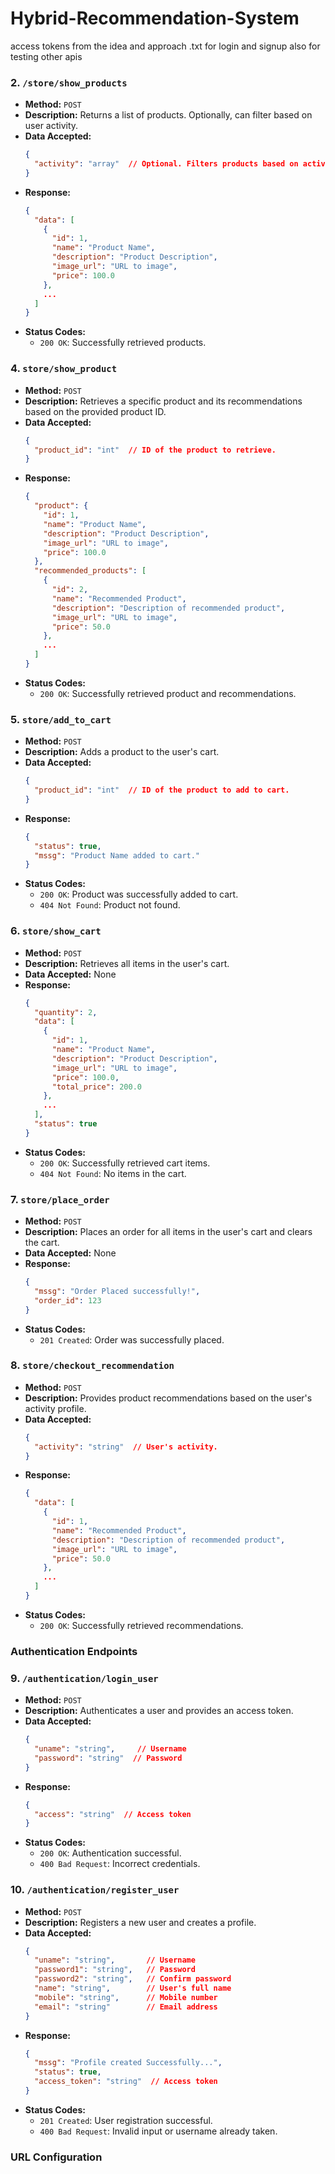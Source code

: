 # Hybrid-Recommendation-System

access tokens from the idea and approach .txt for login and signup also for testing other apis 

### 2. **`/store/show_products`**

- **Method:** `POST`
- **Description:** Returns a list of products. Optionally, can filter based on user activity.
- **Data Accepted:**
  ```json
  {
    "activity": "array"  // Optional. Filters products based on activity. should be array of integers keep it a queue with len =5
  }
  ```
- **Response:**
  ```json
  {
    "data": [
      {
        "id": 1,
        "name": "Product Name",
        "description": "Product Description",
        "image_url": "URL to image",
        "price": 100.0
      },
      ...
    ]
  }
  ```
- **Status Codes:**
  - `200 OK`: Successfully retrieved products.


### 4. **`store/show_product`**

- **Method:** `POST`
- **Description:** Retrieves a specific product and its recommendations based on the provided product ID.
- **Data Accepted:**
  ```json
  {
    "product_id": "int"  // ID of the product to retrieve.
  }
  ```
- **Response:**
  ```json
  {
    "product": {
      "id": 1,
      "name": "Product Name",
      "description": "Product Description",
      "image_url": "URL to image",
      "price": 100.0
    },
    "recommended_products": [
      {
        "id": 2,
        "name": "Recommended Product",
        "description": "Description of recommended product",
        "image_url": "URL to image",
        "price": 50.0
      },
      ...
    ]
  }
  ```
- **Status Codes:**
  - `200 OK`: Successfully retrieved product and recommendations.

### 5. **`store/add_to_cart`**

- **Method:** `POST`
- **Description:** Adds a product to the user's cart.
- **Data Accepted:**
  ```json
  {
    "product_id": "int"  // ID of the product to add to cart.
  }
  ```
- **Response:**
  ```json
  {
    "status": true,
    "mssg": "Product Name added to cart."
  }
  ```
- **Status Codes:**
  - `200 OK`: Product was successfully added to cart.
  - `404 Not Found`: Product not found.

### 6. **`store/show_cart`**

- **Method:** `POST`
- **Description:** Retrieves all items in the user's cart.
- **Data Accepted:** None
- **Response:**
  ```json
  {
    "quantity": 2,
    "data": [
      {
        "id": 1,
        "name": "Product Name",
        "description": "Product Description",
        "image_url": "URL to image",
        "price": 100.0,
        "total_price": 200.0
      },
      ...
    ],
    "status": true
  }
  ```
- **Status Codes:**
  - `200 OK`: Successfully retrieved cart items.
  - `404 Not Found`: No items in the cart.

### 7. **`store/place_order`**

- **Method:** `POST`
- **Description:** Places an order for all items in the user's cart and clears the cart.
- **Data Accepted:** None
- **Response:**
  ```json
  {
    "mssg": "Order Placed successfully!",
    "order_id": 123
  }
  ```
- **Status Codes:**
  - `201 Created`: Order was successfully placed.

### 8. **`store/checkout_recommendation`**

- **Method:** `POST`
- **Description:** Provides product recommendations based on the user's activity profile.
- **Data Accepted:**
  ```json
  {
    "activity": "string"  // User's activity.
  }
  ```
- **Response:**
  ```json
  {
    "data": [
      {
        "id": 1,
        "name": "Recommended Product",
        "description": "Description of recommended product",
        "image_url": "URL to image",
        "price": 50.0
      },
      ...
    ]
  }
  ```
- **Status Codes:**
  - `200 OK`: Successfully retrieved recommendations.

### Authentication Endpoints

### 9. **`/authentication/login_user`**

- **Method:** `POST`
- **Description:** Authenticates a user and provides an access token.
- **Data Accepted:**
  ```json
  {
    "uname": "string",     // Username
    "password": "string"  // Password
  }
  ```
- **Response:**
  ```json
  {
    "access": "string"  // Access token
  }
  ```
- **Status Codes:**
  - `200 OK`: Authentication successful.
  - `400 Bad Request`: Incorrect credentials.

### 10. **`/authentication/register_user`**

- **Method:** `POST`
- **Description:** Registers a new user and creates a profile.
- **Data Accepted:**
  ```json
  {
    "uname": "string",       // Username
    "password1": "string",   // Password
    "password2": "string",   // Confirm password
    "name": "string",        // User's full name
    "mobile": "string",      // Mobile number
    "email": "string"        // Email address
  }
  ```
- **Response:**
  ```json
  {
    "mssg": "Profile created Successfully...",
    "status": true,
    "access_token": "string"  // Access token
  }
  ```
- **Status Codes:**
  - `201 Created`: User registration successful.
  - `400 Bad Request`: Invalid input or username already taken.

### URL Configuration

